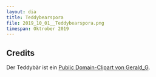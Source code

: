 ```yaml
---
layout: dia
title: Teddybearspora
file: 2019_10_01__Teddybearspora.png
timespan: Oktrober 2019
---
```


## Credits

Der Teddybär ist ein [Public Domain-Clipart von Gerald_G](https://web.archive.org/web/20151015050100/https://openclipart.org/detail/49009/simple-teddy-bear-with-bowtie).
